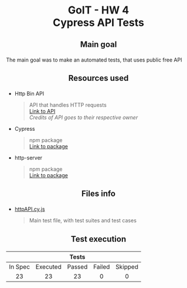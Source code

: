 # <p align="center">GoIT - HW 4 </br>Cypress API Tests</p>

## <p align="center">Main goal</p>

The main goal was to make an automated tests, that uses public free API

## <p align="center">Resources used</p>

- Http Bin API </br>

  > API that handles HTTP requests </br> [Link to API](https://httpbin.org/) </br> _Credits of API goes to their respective owner_

- Cypress

  > npm package </br> [Link to package](https://www.npmjs.com/package/cypress)

- http-server

  > npm package </br> [Link to package](https://www.npmjs.com/package/http-server)

## <p align="center">Files info</p>

- [httpAPI.cy.js](./cypress/e2e/httpAPI.cy.js)

  > Main test file, with test suites and test cases

## <p align="center">Test execution</p>

|         |          | Tests  |        |         |
| :-----: | :------: | :----: | :----: | :-----: |
| In Spec | Executed | Passed | Failed | Skipped |
|   23    |    23    |   23   |   0    |    0    |
